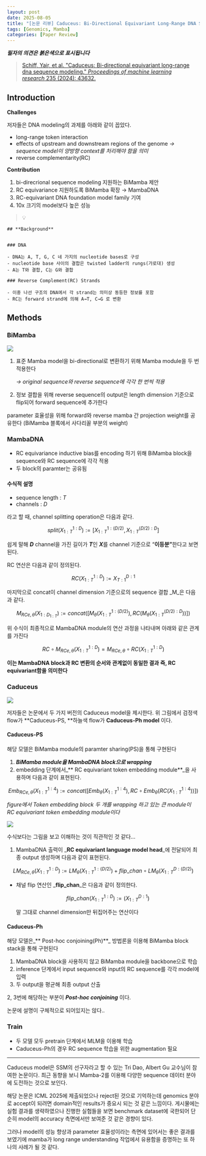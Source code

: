 ```yaml
---
layout: post
date: 2025-08-05
title: "[논문 리뷰] Caduceus: Bi-Directional Equivariant Long-Range DNA Sequence Modeling"
tags: [Genomics, Mamba]
categories: [Paper Review]
---
```


<span class="notion-red">_**필자의 의견은 붉은색으로 표시됩니다**_</span>


> [Schiff, Yair, et al. "Caduceus: Bi-directional equivariant long-range dna sequence modeling." ](https://pmc.ncbi.nlm.nih.gov/articles/PMC12189541/)[_Proceedings of machine learning research_](https://pmc.ncbi.nlm.nih.gov/articles/PMC12189541/)[ 235 (2024): 43632.](https://pmc.ncbi.nlm.nih.gov/articles/PMC12189541/)



## Introduction


**Challenges**


저자들은 DNA modeling의 과제를 아래와 같이 꼽았다.

- long-range token interaction
- effects of upstream and downstream regions of the genome 
_→ sequence model이 양방향 context를 처리해야 함을 의미_
- reverse complementarity(RC)

**Contribution**

1. bi-direcrional sequence modeling 지원하는 BiMamba 제안
1. RC equivariance 지원하도록 BiMamba 확장 → MambaDNA
1. RC-equivariant DNA foundation model family 기여
1. 10x 크기의 model보다 높은 성능

> 💡 


	## **Background**


	### DNA

	- DNA는 A, T, G, C 네 가지의 nucleotide bases로 구성
	- nucleotide base 사이의 결합은 twisted ladder의 rungs(가로대) 생성
	- A는 T와 결합, C는 G와 결합

	### Reverse Complement(RC) Strands

	- 이중 나선 구조의 DNA에서 각 strand는 의미상 동등한 정보를 포함
	- RC는 forward strand에 의해 A→T, C→G 로 변환


## Methods



### BiMamba


![](https://prod-files-secure.s3.us-west-2.amazonaws.com/542b861c-36a8-4051-84e5-8804b6728dba/2c247d59-7815-4980-99f0-8f0d21f445a7/image.png?X-Amz-Algorithm=AWS4-HMAC-SHA256&X-Amz-Content-Sha256=UNSIGNED-PAYLOAD&X-Amz-Credential=ASIAZI2LB466TXDS74N7%2F20250901%2Fus-west-2%2Fs3%2Faws4_request&X-Amz-Date=20250901T150103Z&X-Amz-Expires=3600&X-Amz-Security-Token=IQoJb3JpZ2luX2VjEK7%2F%2F%2F%2F%2F%2F%2F%2F%2F%2FwEaCXVzLXdlc3QtMiJIMEYCIQDXIUoXiaGKAtOPkMJ9I26cgygUCO5E%2FdEHa3nb0ZnSNAIhAMBGzGknkXovIODUNxFPP2kjNSkX4y2tcYf3vm1oQed%2BKv8DCBcQABoMNjM3NDIzMTgzODA1IgwwMcj5yWqecqgaq9Iq3APJVNldAu%2BYfz%2FflKpiw1CTWMr%2FvYM4%2FIgT9rI41d17FJh%2FZuFDb9%2FdQgWDAwHcTG%2FhFGNdke9GhyNzSJLJoEHN%2F2tRoZacdXmTVpwneydyQACVcUOwQ6Tb4kAjRnh4%2F3M30os9Xuq41WLJ2CsNyPbxVf7UyB0%2BU3GrXjgv1P4cmJeFLbrJtO41t5kk6KIwQu8wEGF4YlfznB2%2BHtYhDHfUUXmL2Sg6rw4QjxMUMMXP%2Fn9SLa6fzXJ0Mk2pmqECvEi1SAFjzJHeLlEuZWX9y9m2B57M%2BU%2BbWNpL964vy5xVXzGsDKv%2FHGp6dPu1WT7obaESZxXEI3%2FZwbrmNBJm1C1xUyYXkTxxOicIXTDUXQRQmVvYLFtLAWl9IyRIQXz7K8q7jBVK%2B0rii1dKUiN5fwXxAN%2FlRNZbiRYhfz0%2FS7Vu1WKp9bX3gHVBsMBBySg1oJpDZ7e9wayFeBZasQ2zCW2i6N%2FPtI%2FRdzeKNYxnKJ%2FYK8tSGDDTuG9ZKSAhsomc9NrOpd4fcYjoi83Rt8x6%2BkRSY6YNw4t46Gl8k5zWVe6Kz%2F%2FM4q5SNGzuYYoTi6gVmu6e5A2%2FA9ILHnwgZM7SXE1ly6dn3la%2FTjRjBfQDUxHUDFZjXbrKIgsUS7sdFzD%2FztbFBjqkAc44UoCgJ09%2BiwlYMFdiEHeMgy%2Fh3agn7OgUAbd5Yqjn1nEutaO4Kg8CwMo2fi2P0mNdwYI4PG9Hmisy4GhPap4SSNmRm1avWMXd0MDKKg9rXbEo13a0U958uekswtk68p47klYhcv5TFdxm%2FiNrwcdLniZ3ewUATutPrrD8QrxK6n20tARGZzcK3UE9UcD5N7s0NmP1NHoWl5RLyaK9k9ATq%2FaP&X-Amz-Signature=d4090f20403e731e9e866e61966f338760f772495693046048f254f549ff37f5&X-Amz-SignedHeaders=host&x-amz-checksum-mode=ENABLED&x-id=GetObject)

1. 표준 Mamba model을 bi-directional로 변환하기 위해 Mamba module을 두 번 적용한다

	_→ original sequence와 reverse sequence에 각각 한 번씩 적용_

1. 정보 결합을 위해 reverse sequence의 output은 length dimension 기준으로 flip되어 forward sequence에 추가한다

parameter 효율성을 위해 forward와 reverse mamba 간 projection weight를 공유한다 (BiMamba 블록에서 사다리꼴 부분의 weight)



### MambaDNA

- RC equivariance inductive bias를 encoding 하기 위해 BiMamba block을 sequence와 RC sequence에 각각 적용
- 두 block의 paramter는 공유됨


#### 수식적 설명

- sequence length : _T_
- channels : _D_

라고 할 때,  channel splitting operation은 다음과 같다.


$$
split(X^{1:D}_{1:T}):=[X^{1:(D/2)}_{1:T},X^{(D/2):D}_{1:T}]
$$


<span class="notion-red">쉽게 말해 </span><span class="notion-red">_**D**_</span><span class="notion-red"> channel을 가진 길이가 </span><span class="notion-red">_**T**_</span><span class="notion-red">인 </span><span class="notion-red">_**X**_</span><span class="notion-red">를 channel 기준으로 “</span><span class="notion-red">**이등분”**</span><span class="notion-red">한다고 보면 된다.</span>


RC 연산은 다음과 같이 정의된다.


$$
RC(X^{1:D}_{1:T}):=X^{D:1}_{T:1}
$$


마지막으로 concat이 channel dimension 기준으로의 sequence 결합 _M_은 다음과 같다.


$$
M_{RCe,\theta}(X_{1:D_{1:T}}):=concat([M_{\theta}(X^{1:(D/2)}_{1:T}),RC(M_{\theta}(X^{(D/2):D}_{1:T}))])
$$


위 수식이 최종적으로 MambaDNA module의 연산 과정을 나타내며 아래와 같은 관계를 가진다


$$
RC\circ M_{RCe,\theta}(X^{1:D}_{1:T}) = M_{RCe,\theta} \circ RC(X^{1:D}_{1:T})
$$


**이는 MambaDNA block과 RC 변환의 순서와 관계없이 동일한 결과 즉, RC equivariant함을 의미한다**



### Caduceus


![](https://prod-files-secure.s3.us-west-2.amazonaws.com/542b861c-36a8-4051-84e5-8804b6728dba/f94a60d7-8145-473b-aef9-7c68d3ec604a/image.png?X-Amz-Algorithm=AWS4-HMAC-SHA256&X-Amz-Content-Sha256=UNSIGNED-PAYLOAD&X-Amz-Credential=ASIAZI2LB466TXDS74N7%2F20250901%2Fus-west-2%2Fs3%2Faws4_request&X-Amz-Date=20250901T150104Z&X-Amz-Expires=3600&X-Amz-Security-Token=IQoJb3JpZ2luX2VjEK7%2F%2F%2F%2F%2F%2F%2F%2F%2F%2FwEaCXVzLXdlc3QtMiJIMEYCIQDXIUoXiaGKAtOPkMJ9I26cgygUCO5E%2FdEHa3nb0ZnSNAIhAMBGzGknkXovIODUNxFPP2kjNSkX4y2tcYf3vm1oQed%2BKv8DCBcQABoMNjM3NDIzMTgzODA1IgwwMcj5yWqecqgaq9Iq3APJVNldAu%2BYfz%2FflKpiw1CTWMr%2FvYM4%2FIgT9rI41d17FJh%2FZuFDb9%2FdQgWDAwHcTG%2FhFGNdke9GhyNzSJLJoEHN%2F2tRoZacdXmTVpwneydyQACVcUOwQ6Tb4kAjRnh4%2F3M30os9Xuq41WLJ2CsNyPbxVf7UyB0%2BU3GrXjgv1P4cmJeFLbrJtO41t5kk6KIwQu8wEGF4YlfznB2%2BHtYhDHfUUXmL2Sg6rw4QjxMUMMXP%2Fn9SLa6fzXJ0Mk2pmqECvEi1SAFjzJHeLlEuZWX9y9m2B57M%2BU%2BbWNpL964vy5xVXzGsDKv%2FHGp6dPu1WT7obaESZxXEI3%2FZwbrmNBJm1C1xUyYXkTxxOicIXTDUXQRQmVvYLFtLAWl9IyRIQXz7K8q7jBVK%2B0rii1dKUiN5fwXxAN%2FlRNZbiRYhfz0%2FS7Vu1WKp9bX3gHVBsMBBySg1oJpDZ7e9wayFeBZasQ2zCW2i6N%2FPtI%2FRdzeKNYxnKJ%2FYK8tSGDDTuG9ZKSAhsomc9NrOpd4fcYjoi83Rt8x6%2BkRSY6YNw4t46Gl8k5zWVe6Kz%2F%2FM4q5SNGzuYYoTi6gVmu6e5A2%2FA9ILHnwgZM7SXE1ly6dn3la%2FTjRjBfQDUxHUDFZjXbrKIgsUS7sdFzD%2FztbFBjqkAc44UoCgJ09%2BiwlYMFdiEHeMgy%2Fh3agn7OgUAbd5Yqjn1nEutaO4Kg8CwMo2fi2P0mNdwYI4PG9Hmisy4GhPap4SSNmRm1avWMXd0MDKKg9rXbEo13a0U958uekswtk68p47klYhcv5TFdxm%2FiNrwcdLniZ3ewUATutPrrD8QrxK6n20tARGZzcK3UE9UcD5N7s0NmP1NHoWl5RLyaK9k9ATq%2FaP&X-Amz-Signature=e116e5709f6d373bfec3b646581faf630b351e384e495909fcdc9398c1bd017c&X-Amz-SignedHeaders=host&x-amz-checksum-mode=ENABLED&x-id=GetObject)


저자들은 논문에서 두 가지 버전의 Caduceus model을 제시한다. 위 그림에서 검정색 flow가 **Caduceus-PS, **하늘색 flow가 **Caduceus-Ph model** 이다.



#### Caduceus-PS


해당 모델은 BiMamba module의 paramter sharing(PS)을 통해 구현된다

1. _**BiMamba module을 MambaDNA block으로 wrapping**_
1. embedding 단계에서_** RC equivariant token embedding module**_을 사용하며 다음과 같이 표현된다.

$$
Emb_{RCe,\theta}(X^{1:4}_{1:T}):=concat([Emb_{\theta}(X^{1:4}_{1:T}),RC \circ Emb_{\theta}(RC(X^{1:4}_{1:T}))])
$$


_figure에서 Token embedding block 두 개를 wrapping 하고 있는 큰 module이 RC equivariant token embedding module이다_


![](https://prod-files-secure.s3.us-west-2.amazonaws.com/542b861c-36a8-4051-84e5-8804b6728dba/b175e4da-71eb-4e91-8c23-a06dabe673c9/image.png?X-Amz-Algorithm=AWS4-HMAC-SHA256&X-Amz-Content-Sha256=UNSIGNED-PAYLOAD&X-Amz-Credential=ASIAZI2LB466TXDS74N7%2F20250901%2Fus-west-2%2Fs3%2Faws4_request&X-Amz-Date=20250901T150104Z&X-Amz-Expires=3600&X-Amz-Security-Token=IQoJb3JpZ2luX2VjEK7%2F%2F%2F%2F%2F%2F%2F%2F%2F%2FwEaCXVzLXdlc3QtMiJIMEYCIQDXIUoXiaGKAtOPkMJ9I26cgygUCO5E%2FdEHa3nb0ZnSNAIhAMBGzGknkXovIODUNxFPP2kjNSkX4y2tcYf3vm1oQed%2BKv8DCBcQABoMNjM3NDIzMTgzODA1IgwwMcj5yWqecqgaq9Iq3APJVNldAu%2BYfz%2FflKpiw1CTWMr%2FvYM4%2FIgT9rI41d17FJh%2FZuFDb9%2FdQgWDAwHcTG%2FhFGNdke9GhyNzSJLJoEHN%2F2tRoZacdXmTVpwneydyQACVcUOwQ6Tb4kAjRnh4%2F3M30os9Xuq41WLJ2CsNyPbxVf7UyB0%2BU3GrXjgv1P4cmJeFLbrJtO41t5kk6KIwQu8wEGF4YlfznB2%2BHtYhDHfUUXmL2Sg6rw4QjxMUMMXP%2Fn9SLa6fzXJ0Mk2pmqECvEi1SAFjzJHeLlEuZWX9y9m2B57M%2BU%2BbWNpL964vy5xVXzGsDKv%2FHGp6dPu1WT7obaESZxXEI3%2FZwbrmNBJm1C1xUyYXkTxxOicIXTDUXQRQmVvYLFtLAWl9IyRIQXz7K8q7jBVK%2B0rii1dKUiN5fwXxAN%2FlRNZbiRYhfz0%2FS7Vu1WKp9bX3gHVBsMBBySg1oJpDZ7e9wayFeBZasQ2zCW2i6N%2FPtI%2FRdzeKNYxnKJ%2FYK8tSGDDTuG9ZKSAhsomc9NrOpd4fcYjoi83Rt8x6%2BkRSY6YNw4t46Gl8k5zWVe6Kz%2F%2FM4q5SNGzuYYoTi6gVmu6e5A2%2FA9ILHnwgZM7SXE1ly6dn3la%2FTjRjBfQDUxHUDFZjXbrKIgsUS7sdFzD%2FztbFBjqkAc44UoCgJ09%2BiwlYMFdiEHeMgy%2Fh3agn7OgUAbd5Yqjn1nEutaO4Kg8CwMo2fi2P0mNdwYI4PG9Hmisy4GhPap4SSNmRm1avWMXd0MDKKg9rXbEo13a0U958uekswtk68p47klYhcv5TFdxm%2FiNrwcdLniZ3ewUATutPrrD8QrxK6n20tARGZzcK3UE9UcD5N7s0NmP1NHoWl5RLyaK9k9ATq%2FaP&X-Amz-Signature=a5f93e9db69615aff99eeb3e1ef9b119dbd98d48091e215e1965bb68d0f86cc8&X-Amz-SignedHeaders=host&x-amz-checksum-mode=ENABLED&x-id=GetObject)


<span class="notion-red">수식보다는 그림을 보고 이해하는 것이 직관적인 것 같다…</span>

1. MambaDNA 출력이 _**RC equivariant language model head**_에 전달되어 최종 output 생성하며 다음과 같이 표현된다.

$$
LM_{RCe,\theta}(X^{1:D}_{1:T}):= LM_{\theta}(X^{1:(D/2)}_{1:T})+flip\_chan\circ LM_{\theta}(X^{D:(D/2)}_{1:T})
$$

- 채널 flip 연산인 _**flip\_chan**_은 다음과 같이 정의한다.

	$$
	flip\_chan(X^{1:D}_{1:T}):=(X^{D:1}_{1:T})
	$$


	말 그대로 channel dimension만 뒤집어주는 연산이다



#### Caduceus-Ph


해당 모델은_** Post-hoc conjoining(Ph)**_ 방법론을 이용해 BiMamba block stack을 통해 구현된다

1. MambaDNA block을 사용하지 않고 BiMamba module을 backbone으로 학습
1. inference 단계에서 input sequence와 input의 RC sequence를 각각 model에 입력
1. 두 output을 평균해 최종 output 산출

2, 3번에 해당하는 부분이 _**Post-hoc conjoining**_ 이다.


<span class="notion-red">논문에 설명이 구체적으로 되어있지는 않다..</span>



### Train

- 두 모델 모두 pretrain 단계에서 MLM을 이용해 학습
- Caduceus-Ph의 경우 RC sequence 학습을 위한 augmentation 필요

---


<span class="notion-red">Caduceus model은 SSM의 선구자라고 할 수 있는 Tri Dao, Albert Gu 교수님이 참여한 논문이다. 최근 동향을 보니 Mamba-2를 이용해 다양한 sequence 데이터 분야에 도전하는 것으로 보인다.</span>


<span class="notion-red">해당 논문은 ICML 2025에 제출되었으나 reject된 것으로 기억하는데 genomics 분야로 accept이 되려면 domain적인 results가 중요시 되는 것 같은 느낌이다. 게시물에는 실험 결과를 생략하였으나 진행한 실험들을 보면 benchmark dataset에 국한되어 단순히 model의 accuracy 측면에서만 보여준 것 같은 경향이 있다.</span>


<span class="notion-red">그러나 model의 성능 향상과 parameter 효율성이라는 측면에 있어서는 좋은 결과를 보였기에 mamba가 long range understanding 작업에서 유용함을 증명하는 또 하나의 사례가 될 것 같다.</span>

